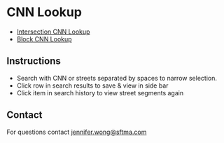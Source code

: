 # CNN Lookup

- [Intersection CNN Lookup](https://jenwong.github.io/CNN-Lookup/intersection-lookup.html)
- [Block CNN Lookup](https://jenwong.github.io/CNN-Lookup/block-lookup.html)

## Instructions

- Search with CNN or streets separated by spaces to narrow selection.
- Click row in search results to save & view in side bar
- Click item in search history to view street segments again

## Contact

For questions contact jennifer.wong@sftma.com